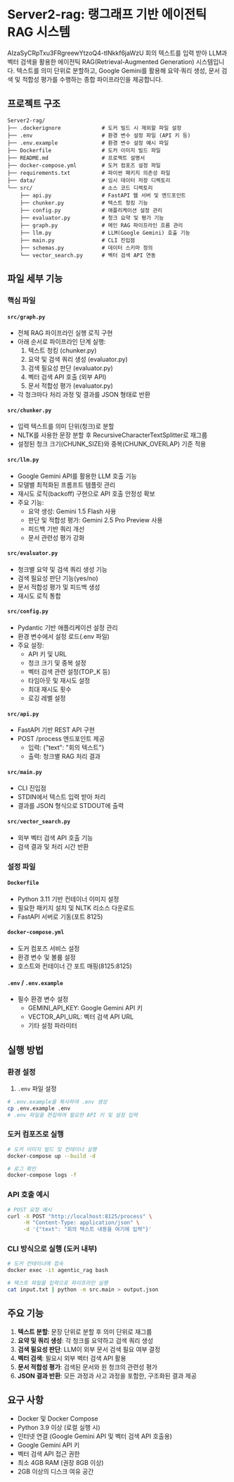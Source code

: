 # Server2-rag: 랭그래프 기반 에이전틱 RAG 시스템
AIzaSyCRpTxu3FRgreewYtzoQ4-tINkkf6jaWzU
회의 텍스트를 입력 받아 LLM과 벡터 검색을 활용한 에이전틱 RAG(Retrieval-Augmented Generation) 시스템입니다. 텍스트를 의미 단위로 분할하고, Google Gemini를 활용해 요약·쿼리 생성, 문서 검색 및 적합성 평가를 수행하는 종합 파이프라인을 제공합니다. 


## 프로젝트 구조

```
Server2-rag/
├── .dockerignore             # 도커 빌드 시 제외할 파일 설정
├── .env                      # 환경 변수 설정 파일 (API 키 등)
├── .env.example              # 환경 변수 설정 예시 파일
├── Dockerfile                # 도커 이미지 빌드 파일
├── README.md                 # 프로젝트 설명서
├── docker-compose.yml        # 도커 컴포즈 설정 파일
├── requirements.txt          # 파이썬 패키지 의존성 파일
├── data/                     # 임시 데이터 저장 디렉토리
└── src/                      # 소스 코드 디렉토리
    ├── api.py                # FastAPI 웹 서버 및 엔드포인트
    ├── chunker.py            # 텍스트 청킹 기능
    ├── config.py             # 애플리케이션 설정 관리
    ├── evaluator.py          # 청크 요약 및 평가 기능
    ├── graph.py              # 메인 RAG 파이프라인 흐름 관리
    ├── llm.py                # LLM(Google Gemini) 호출 기능
    ├── main.py               # CLI 진입점
    ├── schemas.py            # 데이터 스키마 정의
    └── vector_search.py      # 벡터 검색 API 연동
```

## 파일 세부 기능

### 핵심 파일

#### `src/graph.py`
- 전체 RAG 파이프라인 실행 로직 구현
- 아래 순서로 파이프라인 단계 실행:
  1. 텍스트 청킹 (chunker.py)
  2. 요약 및 검색 쿼리 생성 (evaluator.py)
  3. 검색 필요성 판단 (evaluator.py)
  4. 벡터 검색 API 호출 (외부 API)
  5. 문서 적합성 평가 (evaluator.py)
- 각 청크마다 처리 과정 및 결과를 JSON 형태로 반환

#### `src/chunker.py`
- 입력 텍스트를 의미 단위(청크)로 분할
- NLTK를 사용한 문장 분할 후 RecursiveCharacterTextSplitter로 재그룹
- 설정된 청크 크기(CHUNK_SIZE)와 중복(CHUNK_OVERLAP) 기준 적용

#### `src/llm.py`
- Google Gemini API를 활용한 LLM 호출 기능
- 모델별 최적화된 프롬프트 템플릿 관리
- 재시도 로직(backoff) 구현으로 API 호출 안정성 확보
- 주요 기능:
  - 요약 생성: Gemini 1.5 Flash 사용
  - 판단 및 적합성 평가: Gemini 2.5 Pro Preview 사용
  - 피드백 기반 쿼리 개선
  - 문서 관련성 평가 강화

#### `src/evaluator.py`
- 청크별 요약 및 검색 쿼리 생성 기능
- 검색 필요성 판단 기능(yes/no)
- 문서 적합성 평가 및 피드백 생성
- 재시도 로직 통합

#### `src/config.py`
- Pydantic 기반 애플리케이션 설정 관리
- 환경 변수에서 설정 로드(.env 파일)
- 주요 설정:
  - API 키 및 URL
  - 청크 크기 및 중복 설정
  - 벡터 검색 관련 설정(TOP_K 등)
  - 타임아웃 및 재시도 설정
  - 최대 재시도 횟수
  - 로깅 레벨 설정

#### `src/api.py`
- FastAPI 기반 REST API 구현
- POST /process 엔드포인트 제공
  - 입력: {"text": "회의 텍스트"}
  - 출력: 청크별 RAG 처리 결과

#### `src/main.py`
- CLI 진입점
- STDIN에서 텍스트 입력 받아 처리
- 결과를 JSON 형식으로 STDOUT에 출력

#### `src/vector_search.py`
- 외부 벡터 검색 API 호출 기능
- 검색 결과 및 처리 시간 반환

### 설정 파일

#### `Dockerfile`
- Python 3.11 기반 컨테이너 이미지 설정
- 필요한 패키지 설치 및 NLTK 리소스 다운로드
- FastAPI 서버로 기동(포트 8125)

#### `docker-compose.yml`
- 도커 컴포즈 서비스 설정
- 환경 변수 및 볼륨 설정
- 호스트와 컨테이너 간 포트 매핑(8125:8125)

#### `.env` / `.env.example`
- 필수 환경 변수 설정
  - GEMINI_API_KEY: Google Gemini API 키
  - VECTOR_API_URL: 벡터 검색 API URL
  - 기타 설정 파라미터

## 실행 방법

### 환경 설정

1. `.env` 파일 설정
```bash
# .env.example을 복사하여 .env 생성
cp .env.example .env
# .env 파일을 편집하여 필요한 API 키 및 설정 입력
```

### 도커 컴포즈로 실행

```bash
# 도커 이미지 빌드 및 컨테이너 실행
docker-compose up --build -d

# 로그 확인
docker-compose logs -f
```

### API 호출 예시

```bash
# POST 요청 예시
curl -X POST "http://localhost:8125/process" \
     -H "Content-Type: application/json" \
     -d '{"text": "회의 텍스트 내용을 여기에 입력"}'
```

### CLI 방식으로 실행 (도커 내부)

```bash
# 도커 컨테이너에 접속
docker exec -it agentic_rag bash

# 텍스트 파일을 입력으로 파이프라인 실행
cat input.txt | python -m src.main > output.json
```

## 주요 기능

1. **텍스트 분할**: 문장 단위로 분할 후 의미 단위로 재그룹
2. **요약 및 쿼리 생성**: 각 청크를 요약하고 검색 쿼리 생성
3. **검색 필요성 판단**: LLM이 외부 문서 검색 필요 여부 결정
4. **벡터 검색**: 필요시 외부 벡터 검색 API 활용
5. **문서 적합성 평가**: 검색된 문서와 원 청크의 관련성 평가
6. **JSON 결과 반환**: 모든 과정과 사고 과정을 포함한, 구조화된 결과 제공

## 요구 사항

- Docker 및 Docker Compose
- Python 3.9 이상 (로컬 실행 시)
- 인터넷 연결 (Google Gemini API 및 벡터 검색 API 호출용)
- Google Gemini API 키
- 벡터 검색 API 접근 권한
- 최소 4GB RAM (권장 8GB 이상)
- 2GB 이상의 디스크 여유 공간
